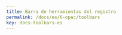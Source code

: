 ```yaml
---
title: Barra de herramientas del registro
permalink: /docs/es/6-opac/toolbars
key: docs-toolbars-es
---
```

